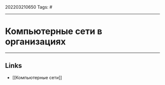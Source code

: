 202203210650
Tags: #

---

# Компьютерные сети в организациях



---
## Links
-  [[Компьютерные сети]] 
